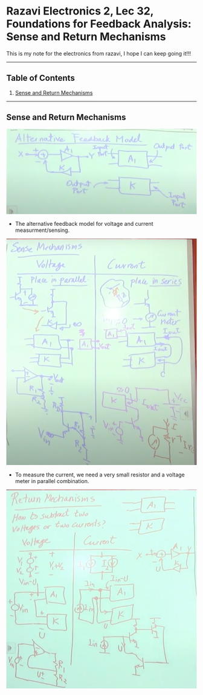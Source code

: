 
# Razavi Electronics 2, Lec 32, Foundations for Feedback Analysis: Sense and Return Mechanisms
This is my note for the electronics from razavi, I hope I can keep going it!!!

---

## Table of Contents
1. [Sense and Return Mechanisms](#sense-and-return-mechanisms)




 

---
## Sense and Return Mechanisms
![](/images/FeedbackModelMeasure.png)
+ The alternative feedback model for voltage and current measurment/sensing.

![](/images/sensemechanisms.png)

+ To measure the current, we need a very small resistor and a voltage meter in parallel combination.

![](/images/returnmechanisms.png)
